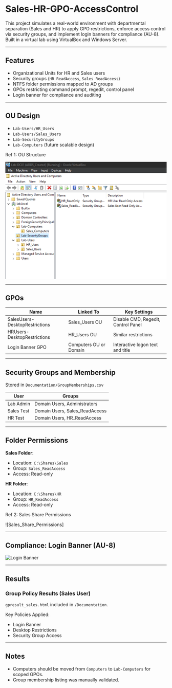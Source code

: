 # Sales-HR-GPO-AccessControl

This project simulates a real-world environment with departmental separation (Sales and HR) to apply GPO restrictions, enforce access control via security groups, and implement login banners for compliance (AU-8). Built in a virtual lab using VirtualBox and Windows Server.

---

## Features
- Organizational Units for HR and Sales users
- Security groups (`HR_ReadAccess`, `Sales_ReadAccess`)
- NTFS folder permissions mapped to AD groups
- GPOs restricting command prompt, regedit, control panel
- Login banner for compliance and auditing

---

## OU Design
- `Lab-Users/HR_Users`
- `Lab-Users/Sales_Users`
- `Lab-SecurityGroups`
- `Lab-Computers` (future scalable design)

Ref 1: OU Structure

![OU_Structure](Documentation/OU_Structure.png)

---

## GPOs
| Name                           | Linked To      | Key Settings                           |
|-------------------------------|----------------|----------------------------------------|
| SalesUsers-DesktopRestrictions| Sales_Users OU | Disable CMD, Regedit, Control Panel    |
| HRUsers-DesktopRestrictions   | HR_Users OU    | Similar restrictions                   |
| Login Banner GPO              | Computers OU or Domain | Interactive logon text and title     |

---

## Security Groups and Membership
Stored in `Documentation/GroupMemberships.csv`

| User       | Groups                                  |
|------------|-----------------------------------------|
| Lab Admin  | Domain Users, Administrators            |
| Sales Test | Domain Users, Sales_ReadAccess          |
| HR Test    | Domain Users, HR_ReadAccess             |

---

## Folder Permissions

**Sales Folder**:
- Location: `C:\Shares\Sales`
- Group: `Sales_ReadAccess`
- Access: Read-only

**HR Folder**:
- Location: `C:\Shares\HR`
- Group: `HR_ReadAccess`
- Access: Read-only

Ref 2: Sales Share Permissions

![Sales_Share_Permissions]


---

## Compliance: Login Banner (AU-8)

![Login Banner](Documentation/Login_Banner.png)

---

## Results

### Group Policy Results (Sales User)
`gpresult_sales.html` included in `/Documentation`.

Key Policies Applied:
- Login Banner
- Desktop Restrictions
- Security Group Access

---

## Notes
- Computers should be moved from `Computers` to `Lab-Computers` for scoped GPOs.
- Group membership listing was manually validated.
